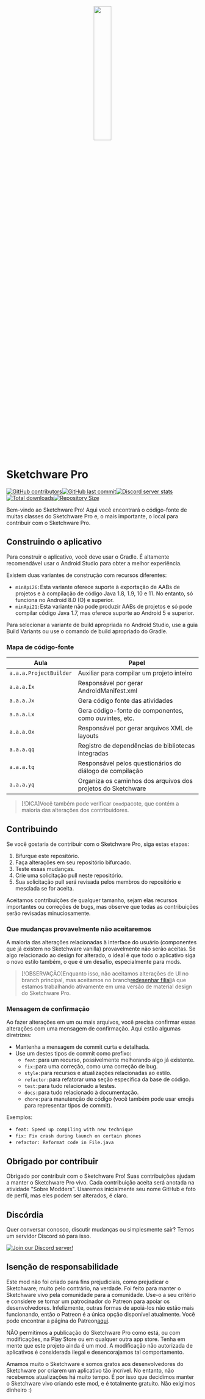 <p align="center">
  <img src="assets/Sketchware-Pro.png" style="width: 30%;" />
</p>

# Sketchware Pro

[![GitHub contributors](https://img.shields.io/github/contributors/Sketchware-Pro/Sketchware-Pro)](https://github.com/Sketchware-Pro/Sketchware-Pro/graphs/contributors)[![GitHub last commit](https://img.shields.io/github/last-commit/Sketchware-Pro/Sketchware-Pro)](https://github.com/Sketchware-Pro/Sketchware-Pro/commits/)[![Discord server stats](https://img.shields.io/discord/790686719753846785)](http://discord.gg/kq39yhT4rX)[![Total downloads](https://img.shields.io/github/downloads/Sketchware-Pro/Sketchware-Pro/total)](https://github.com/Sketchware-Pro/Sketchware-Pro/releases)[![Repository Size](https://img.shields.io/github/repo-size/Sketchware-Pro/Sketchware-Pro)](https://github.com/Sketchware-Pro/Sketchware-Pro)

Bem-vindo ao Sketchware Pro! Aqui você encontrará o código-fonte de muitas classes do Sketchware Pro e, o mais importante, o local para contribuir com o Sketchware Pro.

## Construindo o aplicativo

Para construir o aplicativo, você deve usar o Gradle. É altamente recomendável usar o Android Studio para obter a melhor experiência.

Existem duas variantes de construção com recursos diferentes:

-   `minApi26:`Esta variante oferece suporte à exportação de AABs de projetos e à compilação de código Java 1.8, 1.9, 10 e 11. No entanto, só funciona no Android 8.0 (O) e superior.
-   `minApi21:`Esta variante não pode produzir AABs de projetos e só pode compilar código Java 1.7, mas oferece suporte ao Android 5 e superior.

Para selecionar a variante de build apropriada no Android Studio, use a guia Build Variants ou use o comando de build apropriado do Gradle.

### Mapa de código-fonte

| Aula                   | Papel                                                        |
| ---------------------- | ------------------------------------------------------------ |
| `a.a.a.ProjectBuilder` | Auxiliar para compilar um projeto inteiro                    |
| `a.a.a.Ix`             | Responsável por gerar AndroidManifest.xml                    |
| `a.a.a.Jx`             | Gera código fonte das atividades                             |
| `a.a.a.Lx`             | Gera código-fonte de componentes, como ouvintes, etc.        |
| `a.a.a.Ox`             | Responsável por gerar arquivos XML de layouts                |
| `a.a.a.qq`             | Registro de dependências de bibliotecas integradas           |
| `a.a.a.tq`             | Responsável pelos questionários do diálogo de compilação     |
| `a.a.a.yq`             | Organiza os caminhos dos arquivos dos projetos do Sketchware |

> [!DICA]Você também pode verificar o`mod`pacote, que contém a maioria das alterações dos contribuidores.

## Contribuindo

Se você gostaria de contribuir com o Sketchware Pro, siga estas etapas:

1.  Bifurque este repositório.
2.  Faça alterações em seu repositório bifurcado.
3.  Teste essas mudanças.
4.  Crie uma solicitação pull neste repositório.
5.  Sua solicitação pull será revisada pelos membros do repositório e mesclada se for aceita.

Aceitamos contribuições de qualquer tamanho, sejam elas recursos importantes ou correções de bugs, mas observe que todas as contribuições serão revisadas minuciosamente.

### Que mudanças provavelmente não aceitaremos

A maioria das alterações relacionadas à interface do usuário (componentes que já existem no Sketchware vanilla) provavelmente não serão aceitas. Se algo relacionado ao design for alterado, o ideal é que todo o aplicativo siga o novo estilo também, o que é um desafio, especialmente para mods.

> [!OBSERVAÇÃO]Enquanto isso, não aceitamos alterações de UI no branch principal, mas aceitamos no branch[redesenhar filial](https://github.com/Sketchware-Pro/Sketchware-Pro/tree/material-redesign)já que estamos trabalhando ativamente em uma versão de material design do Sketchware Pro.

### Mensagem de confirmação

Ao fazer alterações em um ou mais arquivos, você precisa confirmar essas alterações com uma mensagem de confirmação. Aqui estão algumas diretrizes:

-   Mantenha a mensagem de commit curta e detalhada.
-   Use um destes tipos de commit como prefixo:
    -   `feat:`para um recurso, possivelmente melhorando algo já existente.
    -   `fix:`para uma correção, como uma correção de bug.
    -   `style:`para recursos e atualizações relacionadas ao estilo.
    -   `refactor:`para refatorar uma seção específica da base de código.
    -   `test:`para tudo relacionado a testes.
    -   `docs:`para tudo relacionado à documentação.
    -   `chore:`para manutenção de código (você também pode usar emojis para representar tipos de commit).

Exemplos:

-   `feat: Speed up compiling with new technique`
-   `fix: Fix crash during launch on certain phones`
-   `refactor: Reformat code in File.java`

## Obrigado por contribuir

Obrigado por contribuir com o Sketchware Pro! Suas contribuições ajudam a manter o Sketchware Pro vivo. Cada contribuição aceita será anotada na atividade "Sobre Modders". Usaremos inicialmente seu nome GitHub e foto de perfil, mas eles podem ser alterados, é claro.

## Discórdia

Quer conversar conosco, discutir mudanças ou simplesmente sair? Temos um servidor Discord só para isso.

[![Join our Discord server!](https://invidget.switchblade.xyz/kq39yhT4rX)](http://discord.gg/kq39yhT4rX)

## Isenção de responsabilidade

Este mod não foi criado para fins prejudiciais, como prejudicar o Sketchware; muito pelo contrário, na verdade. Foi feito para manter o Sketchware vivo pela comunidade para a comunidade. Use-o a seu critério e considere se tornar um patrocinador do Patreon para apoiar os desenvolvedores. Infelizmente, outras formas de apoiá-los não estão mais funcionando, então o Patreon é a única opção disponível atualmente. Você pode encontrar a página do Patreon[aqui](https://www.patreon.com/sketchware).

NÃO permitimos a publicação do Sketchware Pro como está, ou com modificações, na Play Store ou em qualquer outra app store. Tenha em mente que este projeto ainda é um mod. A modificação não autorizada de aplicativos é considerada ilegal e desencorajamos tal comportamento.

Amamos muito o Sketchware e somos gratos aos desenvolvedores do Sketchware por criarem um aplicativo tão incrível. No entanto, não recebemos atualizações há muito tempo. É por isso que decidimos manter o Sketchware vivo criando este mod, e é totalmente gratuito. Não exigimos dinheiro :)

